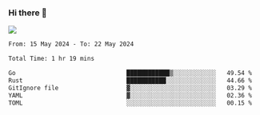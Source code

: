 ### Hi there 👋️

![](https://komarev.com/ghpvc/?username=Loner1024)

<!--START_SECTION:waka-->

```txt
From: 15 May 2024 - To: 22 May 2024

Total Time: 1 hr 19 mins

Go                               ████████████▒░░░░░░░░░░░░   49.54 %
Rust                             ███████████░░░░░░░░░░░░░░   44.66 %
GitIgnore file                   ▓░░░░░░░░░░░░░░░░░░░░░░░░   03.29 %
YAML                             ▓░░░░░░░░░░░░░░░░░░░░░░░░   02.36 %
TOML                             ░░░░░░░░░░░░░░░░░░░░░░░░░   00.15 %
```

<!--END_SECTION:waka-->



